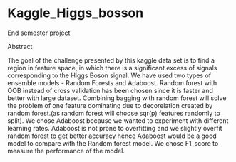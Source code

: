 # Kaggle_Higgs_bosson
End semester project

Abstract 

The goal of the challenge presented by this kaggle data set is to find a region in feature space, in which there is a significant excess of signals corresponding to the Higgs Boson signal. We have used two types of ensemble models - Random Forests and Adaboost. 
Random forest with OOB instead of cross validation has been chosen since it is faster and better with large dataset. Combining bagging with random forest will solve the problem of one feature dominating due to decorelation created by random forest.(as random forest will choose sqr(p) features randomly to split).
We chose Adaboost because we wanted to experiment with different learning rates. Adaboost is not prone to overfitting and we slightly overfit random forest to get better accuracy hence Adaboost would be a good model to compare with the Random forest model.
We chose F1_score to measure the performance of the model.
